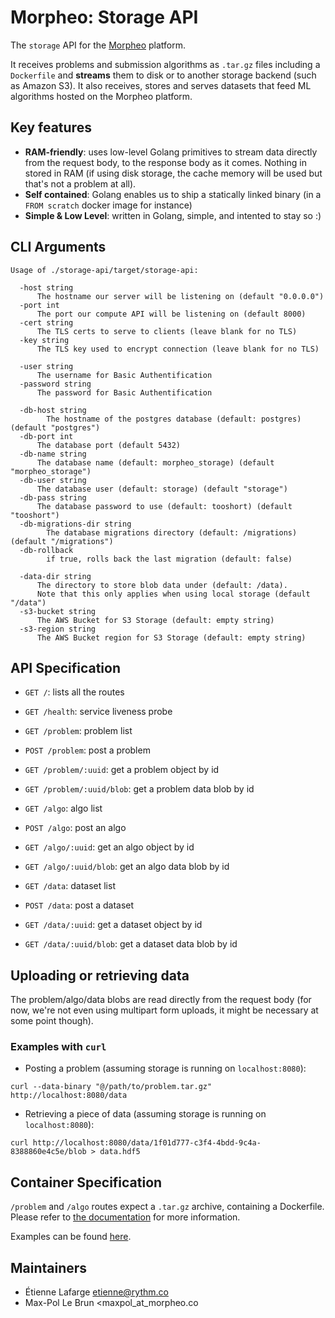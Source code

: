 Morpheo: Storage API
====================

The `storage` API for the
[Morpheo](https://morpheoorg.github.io/morpheo/modules/introduction.html)
platform.

It receives problems and submission algorithms as `.tar.gz` files including a
`Dockerfile` and **streams** them to disk or to another storage backend (such as
Amazon S3). It also receives, stores and serves datasets that feed ML algorithms
hosted on the Morpheo platform.

Key features
------------

* **RAM-friendly**: uses low-level Golang primitives to stream data directly
  from the request body, to the response body as it comes. Nothing in stored in
  RAM (if using disk storage, the cache memory will be used but that's not a
  problem at all).
* **Self contained**: Golang enables us to ship a statically linked binary (in a
  `FROM scratch` docker image for instance)
* **Simple & Low Level**: written in Golang, simple, and intented to stay so :)

CLI Arguments
-------------

```
Usage of ./storage-api/target/storage-api:

  -host string
      The hostname our server will be listening on (default "0.0.0.0")
  -port int
      The port our compute API will be listening on (default 8000)
  -cert string
      The TLS certs to serve to clients (leave blank for no TLS)
  -key string
      The TLS key used to encrypt connection (leave blank for no TLS)

  -user string
      The username for Basic Authentification
  -password string
      The password for Basic Authentification

  -db-host string
    	The hostname of the postgres database (default: postgres) (default "postgres")
  -db-port int
      The database port (default 5432)
  -db-name string
      The database name (default: morpheo_storage) (default "morpheo_storage")
  -db-user string
      The database user (default: storage) (default "storage")
  -db-pass string
      The database password to use (default: tooshort) (default "tooshort")
  -db-migrations-dir string
    	The database migrations directory (default: /migrations) (default "/migrations")
  -db-rollback
    	if true, rolls back the last migration (default: false)

  -data-dir string
      The directory to store blob data under (default: /data).
      Note that this only applies when using local storage (default "/data")
  -s3-bucket string
      The AWS Bucket for S3 Storage (default: empty string)
  -s3-region string
      The AWS Bucket region for S3 Storage (default: empty string)
```

API Specification
-----------------

 * `GET /`: lists all the routes
 * `GET /health`: service liveness probe

 * `GET /problem`: problem list
 * `POST /problem`: post a problem
 * `GET /problem/:uuid`: get a problem object by id
 * `GET /problem/:uuid/blob`: get a problem data blob by id

 * `GET /algo`: algo list
 * `POST /algo`: post an algo
 * `GET /algo/:uuid`: get an algo object by id
 * `GET /algo/:uuid/blob`: get an algo data blob by id

 * `GET /data`: dataset list
 * `POST /data`: post a dataset
 * `GET /data/:uuid`: get a dataset object by id
 * `GET /data/:uuid/blob`: get a dataset data blob by id

Uploading or retrieving data
----------------------------

The problem/algo/data blobs are read directly from the request body (for now,
we're not even using multipart form uploads, it might be necessary at some point
though).

### Examples with `curl`

* Posting a problem (assuming storage is running on `localhost:8080`):
```shell
curl --data-binary "@/path/to/problem.tar.gz" http://localhost:8080/data
```

* Retrieving a piece of data (assuming storage is running on `localhost:8080`):
```shell
curl http://localhost:8080/data/1f01d777-c3f4-4bdd-9c4a-8388860e4c5e/blob > data.hdf5
```

Container Specification
-----------------------

`/problem` and `/algo` routes expect a `.tar.gz` archive, containing a
Dockerfile. Please refer to [the
documentation](https://morpheoorg.github.io/morpheo/) for more information.

Examples can be found [here](https://github.com/MorpheoOrg/hypnogram-wf).

Maintainers
-----------

* Étienne Lafarge <etienne@rythm.co>
* Max-Pol Le Brun <maxpol_at_morpheo.co